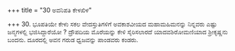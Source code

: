 +++
title = "30 ಅವನಿಪತಿ ಕೇಳಖಿಳ"

+++
30. ಭೂಪತಿಯೇ ಕೇಳು ಸಕಲ ವೇದಸ್ತುತಿಗಳಿಗೆ ಅವಕಾಶವೀಯದ ಮಹಾಮಹಿಮನನ್ನು ನಿನ್ನವರು ಎಷ್ಟು ಜನ್ಮಗಳಲ್ಲಿ ಭಜಿಸಿದ್ದಾರೆಯೋ ? ದ್ರೌಪದಿಯ ಮೊರೆಯನ್ನು ಕೇಳಿ ಸೈರಿಸಲಾರದೆ ಯಾದವಶಿರೋಮಣಿಯಾದ ಶ್ರೀಕೃಷ್ಣನು ಬಂದನು.  ದೂರದಲ್ಲಿ ಅವನ ಗರುಡ ಧ್ವಜವನ್ನು ಪಾಂಡವರು ಕಂಡರು.